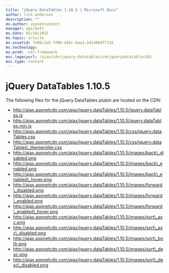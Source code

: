 ```yaml
---
title: "jQuery DataTables 1.10.5 | Microsoft Docs"
author: rick-anderson
description: ""
ms.author: aspnetcontent
manager: wpickett
ms.date: 03/10/2015
ms.topic: article
ms.assetid: 7a06c2a5-fd96-436c-baa1-2d148b8f7116
ms.technology: 
ms.prod: .net-framework
msc.legacyurl: /ajax/cdn/jquery-datatables/cdnjquerydatatables105
msc.type: content
---
```

jQuery DataTables 1.10.5
====================
The following files for the jQuery DataTables plubin are hosted on the CDN:

- http://ajax.aspnetcdn.com/ajax/jquery.dataTables/1.10.5/jquery.dataTables.js
- http://ajax.aspnetcdn.com/ajax/jquery.dataTables/1.10.5/jquery.dataTables.min.js
- http://ajax.aspnetcdn.com/ajax/jquery.dataTables/1.10.5/css/jquery.dataTables.css
- http://ajax.aspnetcdn.com/ajax/jquery.dataTables/1.10.5/css/jquery.dataTables\_themeroller.css
- http://ajax.aspnetcdn.com/ajax/jquery.dataTables/1.10.5/images/back\_disabled.png
- http://ajax.aspnetcdn.com/ajax/jquery.dataTables/1.10.5/images/back\_enabled.png
- http://ajax.aspnetcdn.com/ajax/jquery.dataTables/1.10.5/images/back\_enabled\_hover.png
- http://ajax.aspnetcdn.com/ajax/jquery.dataTables/1.10.5/images/forward\_disabled.png
- http://ajax.aspnetcdn.com/ajax/jquery.dataTables/1.10.5/images/forward\_enabled.png
- http://ajax.aspnetcdn.com/ajax/jquery.dataTables/1.10.5/images/forward\_enabled\_hover.png
- http://ajax.aspnetcdn.com/ajax/jquery.dataTables/1.10.5/images/sort\_asc.png
- http://ajax.aspnetcdn.com/ajax/jquery.dataTables/1.10.5/images/sort\_asc\_disabled.png
- http://ajax.aspnetcdn.com/ajax/jquery.dataTables/1.10.5/images/sort\_both.png
- http://ajax.aspnetcdn.com/ajax/jquery.dataTables/1.10.5/images/sort\_desc.png
- http://ajax.aspnetcdn.com/ajax/jquery.dataTables/1.10.5/images/sort\_desc\_disabled.png